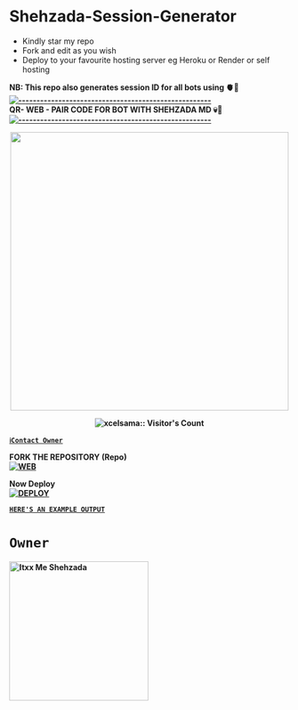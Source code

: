 # Shehzada-Session-Generator
- Kindly star my repo
- Fork and edit as you wish
- Deploy to your favourite hosting server eg Heroku or Render or self hosting

<strong>NB:<strong/> This repo also generates session ID for all bots using 🫀🖤
[![-----------------------------------------------------](https://raw.githubusercontent.com/andreasbm/readme/master/assets/lines/colored.png)](#table-of-contents)
<br/>QR- WEB - PAIR CODE FOR BOT WITH SHEHZADA MD 💀🚩
[![-----------------------------------------------------](https://raw.githubusercontent.com/andreasbm/readme/master/assets/lines/colored.png)](#table-of-contents)
<p align="center">
   <a href="https://github.com/chauhanzadaoo">
    <img src="https://telegra.ph/file/2237146b2108c4e8ce61d.jpg" width="500">
     
</a>
 <p align="center"><img src="https://profile-counter.glitch.me/{chauhanzadoo}/count.svg" alt="xcelsama:: Visitor's Count" /></p>



[`ℹ️Contact Owner`](https://wa.me/923431962180)

FORK THE REPOSITORY (Repo) 
    <br>
<a href="https://github.com/chauhanzadaoo/Session-Id"><img title="WEB" src="https://img.shields.io/badge/FORK Session-QR?color=black&style=for-the-badge&logo=stackshare"></a>

Now Deploy
    <br>
<a href='https://dashboard.heroku.com/new?template=https://github.com/chauhanzadaoo/Session-Id' target="_blank"><img alt='DEPLOY' src='https://img.shields.io/badge/-DEPLOY-black?style=for-the-badge&logo=heroku&logoColor=white'/>

[`HERE'S AN EXAMPLE OUTPUT`](https://chauhanzadaoo-session-test-2d5de70f8522.herokuapp.com)
# `Owner`

 <a href="https://github.com/chauhanzadaoo"><img src="https://github.com/chauhanzadaoo.png" width="250" height="250" alt="Itxx Me Shehzada"/></a>

